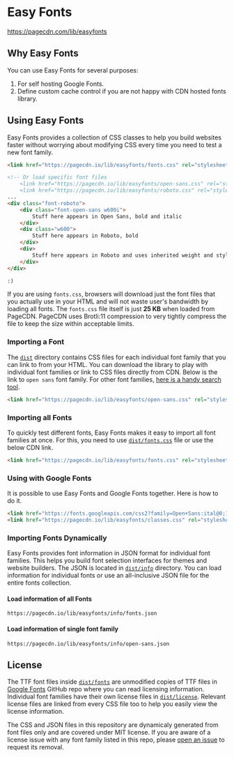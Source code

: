 # Easy Fonts
https://pagecdn.com/lib/easyfonts


## Why Easy Fonts
You can use Easy Fonts for several purposes:
1. For self hosting Google Fonts.
2. Define custom cache control if you are not happy with CDN hosted fonts library.


## Using Easy Fonts

Easy Fonts provides a collection of CSS classes to help you build websites faster without worrying about modifying CSS every time you 
need to test a new font family.

```HTML
<link href="https://pagecdn.io/lib/easyfonts/fonts.css" rel="stylesheet" />

<!-- Or load specific font files
    <link href="https://pagecdn.io/lib/easyfonts/open-sans.css" rel="stylesheet" />
    <link href="https://pagecdn.io/lib/easyfonts/roboto.css" rel="stylesheet" /> -->
...
<div class="font-roboto">
    <div class="font-open-sans w600i">
        Stuff here appears in Open Sans, bold and italic
    </div>
    <div class="w600">
        Stuff here appears in Roboto, bold
    </div>
    <div>
        Stuff here appears in Roboto and uses inherited weight and style
    </div>
</div>

:)
```

If you are using `fonts.css`, browsers will download just the font files that you actually use in your HTML and will not waste 
user's bandwidth by loading all fonts. The `fonts.css` file itself is just **25 KB** when loaded from PageCDN. PageCDN uses Brotli:11 
compression to very tightly compress the file to keep the size within acceptable limits.

### Importing a Font

The [`dist`](dist) directory contains CSS files for each individual font family that you can link to from your HTML. 
You can download the library to play with individual font families or link to CSS files directly from CDN. Below is the link to 
`open sans` font family. For other font families, [here is a handy search tool](https://pagecdn.com/lib/easyfonts).

```HTML
<link href="https://pagecdn.io/lib/easyfonts/open-sans.css" rel="stylesheet" />
```

### Importing all Fonts

To quickly test different fonts, Easy Fonts makes it easy to import all font families at once. For this, you need to use 
[`dist/fonts.css`](dist/fonts.css) file or use the below CDN link.

```HTML
<link href="https://pagecdn.io/lib/easyfonts/fonts.css" rel="stylesheet" />
```

### Using with Google Fonts

It is possible to use Easy Fonts and Google Fonts together. Here is how to do it.

```HTML
<link href="https://fonts.googleapis.com/css2?family=Open+Sans:ital@0;1&display=swap" rel="stylesheet"> 
<link href="https://pagecdn.io/lib/easyfonts/classes.css" rel="stylesheet" />
```

### Importing Fonts Dynamically

Easy Fonts provides font information in JSON format for individual font families. This helps you build font selection interfaces for 
themes and website builders. The JSON is located in [`dist/info`](dist/info) directory. You can load information for individual fonts 
or use an all-inclusive JSON file for the entire fonts collection.

#### Load information of all Fonts
```
https://pagecdn.io/lib/easyfonts/info/fonts.json
```

#### Load information of single font family
```
https://pagecdn.io/lib/easyfonts/info/open-sans.json
```

## License

The TTF font files inside [`dist/fonts`](dist/fonts) are unmodified copies of TTF files in [Google Fonts](https://github.com/google/fonts/) GitHub repo 
where you can read licensing information. Individual font families have their own license files in [`dist/license`](dist/license). Relevant 
license files are linked from every CSS file too to help you easily view the license information.

The CSS and JSON files in this repository are dynamicaly generated from font files only and are covered under MIT license. If you 
are aware of a license issue with any font family listed in this repo, please [open an issue](https://github.com/pagecdn/easyfonts/issues/new) to request its removal.
